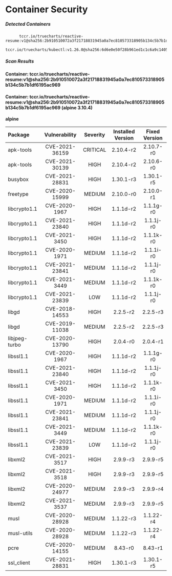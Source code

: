 # Container Security

##### Detected Containers

          tccr.io/truecharts/reactive-resume:v1@sha256:2b910510072a3f21718831945a0a7ec810573318905b134c5b7b1df6195ac969
          tccr.io/truecharts/kubectl:v1.26.0@sha256:6d6e0e50f28b961ed1c1c6a9c140553238641591fbdc9ac7c1a348636f78c552

##### Scan Results

**Container: tccr.io/truecharts/reactive-resume:v1@sha256:2b910510072a3f21718831945a0a7ec810573318905b134c5b7b1df6195ac969**

#### Container: tccr.io/truecharts/reactive-resume:v1@sha256:2b910510072a3f21718831945a0a7ec810573318905b134c5b7b1df6195ac969 (alpine 3.10.4)
    

**alpine**

      
| Package         |    Vulnerability   |   Severity  |  Installed Version | Fixed Version |
|:----------------|:------------------:|:-----------:|:------------------:|:-------------:|
| apk-tools         |    CVE-2021-36159   |   CRITICAL  |  2.10.4-r2 | 2.10.7-r0 |
| apk-tools         |    CVE-2021-30139   |   HIGH  |  2.10.4-r2 | 2.10.6-r0 |
| busybox         |    CVE-2021-28831   |   HIGH  |  1.30.1-r3 | 1.30.1-r5 |
| freetype         |    CVE-2020-15999   |   MEDIUM  |  2.10.0-r0 | 2.10.0-r1 |
| libcrypto1.1         |    CVE-2020-1967   |   HIGH  |  1.1.1d-r2 | 1.1.1g-r0 |
| libcrypto1.1         |    CVE-2021-23840   |   HIGH  |  1.1.1d-r2 | 1.1.1j-r0 |
| libcrypto1.1         |    CVE-2021-3450   |   HIGH  |  1.1.1d-r2 | 1.1.1k-r0 |
| libcrypto1.1         |    CVE-2020-1971   |   MEDIUM  |  1.1.1d-r2 | 1.1.1i-r0 |
| libcrypto1.1         |    CVE-2021-23841   |   MEDIUM  |  1.1.1d-r2 | 1.1.1j-r0 |
| libcrypto1.1         |    CVE-2021-3449   |   MEDIUM  |  1.1.1d-r2 | 1.1.1k-r0 |
| libcrypto1.1         |    CVE-2021-23839   |   LOW  |  1.1.1d-r2 | 1.1.1j-r0 |
| libgd         |    CVE-2018-14553   |   HIGH  |  2.2.5-r2 | 2.2.5-r3 |
| libgd         |    CVE-2019-11038   |   MEDIUM  |  2.2.5-r2 | 2.2.5-r3 |
| libjpeg-turbo         |    CVE-2020-13790   |   HIGH  |  2.0.4-r0 | 2.0.4-r1 |
| libssl1.1         |    CVE-2020-1967   |   HIGH  |  1.1.1d-r2 | 1.1.1g-r0 |
| libssl1.1         |    CVE-2021-23840   |   HIGH  |  1.1.1d-r2 | 1.1.1j-r0 |
| libssl1.1         |    CVE-2021-3450   |   HIGH  |  1.1.1d-r2 | 1.1.1k-r0 |
| libssl1.1         |    CVE-2020-1971   |   MEDIUM  |  1.1.1d-r2 | 1.1.1i-r0 |
| libssl1.1         |    CVE-2021-23841   |   MEDIUM  |  1.1.1d-r2 | 1.1.1j-r0 |
| libssl1.1         |    CVE-2021-3449   |   MEDIUM  |  1.1.1d-r2 | 1.1.1k-r0 |
| libssl1.1         |    CVE-2021-23839   |   LOW  |  1.1.1d-r2 | 1.1.1j-r0 |
| libxml2         |    CVE-2021-3517   |   HIGH  |  2.9.9-r3 | 2.9.9-r5 |
| libxml2         |    CVE-2021-3518   |   HIGH  |  2.9.9-r3 | 2.9.9-r5 |
| libxml2         |    CVE-2020-24977   |   MEDIUM  |  2.9.9-r3 | 2.9.9-r4 |
| libxml2         |    CVE-2021-3537   |   MEDIUM  |  2.9.9-r3 | 2.9.9-r5 |
| musl         |    CVE-2020-28928   |   MEDIUM  |  1.1.22-r3 | 1.1.22-r4 |
| musl-utils         |    CVE-2020-28928   |   MEDIUM  |  1.1.22-r3 | 1.1.22-r4 |
| pcre         |    CVE-2020-14155   |   MEDIUM  |  8.43-r0 | 8.43-r1 |
| ssl_client         |    CVE-2021-28831   |   HIGH  |  1.30.1-r3 | 1.30.1-r5 |

